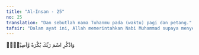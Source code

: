 ```yaml
---
title: "Al-Insan - 25"
no: 25
translation: "Dan sebutlah nama Tuhanmu pada (waktu) pagi dan petang."
tafsir: "Dalam ayat ini, Allah memerintahkan Nabi Muhammad supaya menyebut nama Tuhan pada waktu pagi dan petang. Maksudnya hendaklah umat Islam selalu ingat kepada Allah dalam keadaan bagaimanapun, di mana dan kapan pun, baik dengan hati maupun dengan lidah. Ada yang mengatakan bahwa maksud mengingat Allah pada waktu pagi dan petang ialah mengerjakan salat pada saat-saat itu."
---
```


وَاذْكُرِ اسْمَ رَبِّكَ بُكْرَةً وَّاَصِيْلًاۚ
